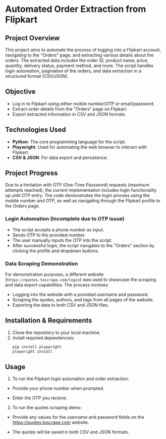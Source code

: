 # Automated Order Extraction from Flipkart

## Project Overview
This project aims to automate the process of logging into a Flipkart account, navigating to the "Orders" page, and extracting various details about the orders. The extracted data includes the order ID, product name, price, quantity, delivery status, payment method, and more. The script handles login automation, pagination of the orders, and data extraction in a structured format (CSV/JSON).

## Objective
- Log in to Flipkart using either mobile number/OTP or email/password.
- Extract order details from the "Orders" page on Flipkart.
- Export extracted information in CSV and JSON formats.

## Technologies Used
- **Python**: The core programming language for the script.
- **Playwright**: Used for automating the web browser to interact with Flipkart.
- **CSV & JSON**: For data export and persistence.

## Project Progress
Due to a limitation with OTP (One-Time Password) requests (maximum attempts reached), the current implementation includes login functionality up until OTP entry. The code demonstrates the login process using the mobile number and OTP, as well as navigating through the Flipkart profile to the Orders page.

### Login Automation (Incomplete due to OTP issue)
- The script accepts a phone number as input.
- Sends OTP to the provided number.
- The user manually inputs the OTP into the script.
- After successful login, the script navigates to the "Orders" section by clicking the profile and dropdown buttons.

### Data Scraping Demonstration
For demonstration purposes, a different website (`https://quotes.toscrape.com/login`) was used to showcase the scraping and data export capabilities. The process involves:
- Logging into the website with a provided username and password.
- Scraping the quotes, authors, and tags from all pages of the website.
- Exporting the data to both CSV and JSON files.


## Installation & Requirements
1. Clone the repository to your local machine.
2. Install required dependencies:
   ```bash
   pip install playwright
   playwright install

## Usage
1. To run the Flipkart login automation and order extraction:

- Provide your phone number when prompted.

- Enter the OTP you receive.

2. To run the quotes scraping demo:

- Provide any values for the username and password fields on the https://quotes.toscrape.com website.

- The quotes will be saved in both CSV and JSON formats.